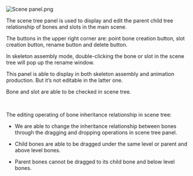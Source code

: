 <p><img alt="Scene panel.png" src="http://sedn.egret.com/ueditor/20150609/5576b7d3e99a7.png" title="Scene panel.png"/></p><p><span style="font-size: 14px;">The scene tree panel is used to display and edit the parent child tree relationship of bones and slots in the main scene.</span></p><p><span style="font-size: 14px;">The buttons in the upper right corner are: point bone creation button, slot creation button, rename button and delete button.</span></p><p><span style="font-size: 14px;">In skeleton assembly mode, double-clicking the bone or slot in the scene tree will pop up the rename window.</span></p><p><span style="font-size: 14px;">This panel is able to display in both skeleton assembly and animation production. But it’s not editable in the latter one.</span></p><p><span style="font-size: 14px;">Bone and slot are able to be checked in scene tree.<br/></span></p><p><span style="font-size: 14px;">&nbsp;</span></p><p><span style="font-size: 14px;">The editing operating of bone inheritance relationship in scene tree:</span></p><ul class=" list-paddingleft-2" style="list-style-type: disc;"><li><p><span style="font-size: 14px;">We are able to change the inheritance relationship between bones through the dragging and dropping operations in scene tree panel.</span></p></li><li><p><span style="font-size: 14px;">Child bones are able to be dragged under the same level or parent and above level bones.</span></p></li><li><p><span style="font-size: 14px;">Parent bones cannot be dragged to its child bone and below level bones.</span></p></li></ul><p><br/></p>